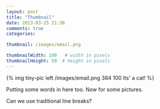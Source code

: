 ```yaml
---
layout: post
title: "Thumbnail"
date: 2013-03-25 21:38
comments: true
categories: 

thumbnail: /images/email.png

thumbnailWidth: 100   # width in pixels
thumbnailHeight: 50  # height in pixels
---
```


{% img tiny-pic left /images/email.png 384 100 Its' a cat! %}

Putting some words in here too. Now for some pictures.

Can we use traditional line breaks?